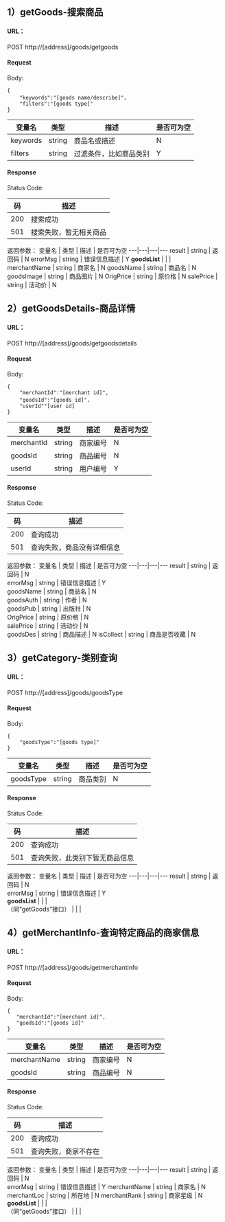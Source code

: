 ## 1）getGoods-搜索商品

#### URL：
POST http://[address]/goods/getgoods

#### Request

Body:
```
{
    "keywords":"[goods name/describe]"，
    "filters":"[goods type]"
}
```

变量名 | 类型 | 描述 | 是否可为空
---|---|---|---
keywords | string | 商品名或描述 | N
filters | string | 过滤条件，比如商品类别 | Y 

#### Response

Status Code:


码 | 描述
--- | ---
200 | 搜索成功 
501 | 搜索失败，暂无相关商品 


返回参数：
变量名 | 类型 | 描述 | 是否可为空
---|---|---|---
result | string | 返回码 | N
errorMsg | string | 错误信息描述 | Y 
**goodsList** |  |  |  
merchantName | string | 商家名 | N 
goodsName | string | 商品名 | N 
goodsImage | string | 商品图片 | N 
OrigPrice | string | 原价格 | N 
salePrice | string | 活动价 | N 



## 2）getGoodsDetails-商品详情

#### URL：
POST http://[address]/goods/getgoodsdetails

#### Request

Body:
```
{
    "merchantId":"[merchant id]",
    "goodsId":"[goods id]"，
    "userId""[user id]
}
```

变量名 | 类型 | 描述 | 是否可为空
---|---|---|---
merchantId | string | 商家编号 | N
goodsId | string | 商品编号 | N 
userId | string | 用户编号 | Y 

#### Response

Status Code:

码 | 描述
--- | ---
200 | 查询成功 
501 | 查询失败，商品没有详细信息 

返回参数：
变量名 | 类型 | 描述 | 是否可为空
---|---|---|---
 result    | string | 返回码       | N          
 errorMsg  | string | 错误信息描述 | Y          
 goodsName | string | 商品名       | N          
 goodsAuth | string | 作者   | N          
 goodsPub | string | 出版社  | N          
 OrigPrice | string | 原价格       | N          
 salePrice | string | 活动价       | N          
 goodsDes  | string | 商品描述     | N 
 isCollect | string | 商品是否收藏 | N 



## 3）getCategory-类别查询

#### URL：
POST http://[address]/goods/goodsType

#### Request

Body:
```
{
    "goodsType":"[goods type]"
}
```

变量名 | 类型 | 描述 | 是否可为空
---|---|---|---
goodsType | string | 商品类别 | N

#### Response

Status Code:

码 | 描述
--- | ---
200 | 查询成功 
501 | 查询失败，此类别下暂无商品信息 

返回参数：
变量名 | 类型 | 描述 | 是否可为空
---|---|---|---
 result               | string | 返回码       | N          
 errorMsg             | string | 错误信息描述 | Y          
 **goodsList**        |        |              |            
 （同“getGoods”接口） |        |              |            



## 4）getMerchantInfo-查询特定商品的商家信息

#### URL：
POST http://[address]/goods/getmerchantinfo

#### Request

Body:
```
{
   "merchantId":"[merchant id]",
   "goodsId":"[goods id]"
}
```

变量名 | 类型 | 描述 | 是否可为空
---|---|---|---
merchantName | string | 商家编号 | N
goodsId | string | 商品编号 | N 

#### Response

Status Code:

码 | 描述
--- | ---
200 | 查询成功 
501 | 查询失败，商家不存在 

返回参数：
变量名 | 类型 | 描述 | 是否可为空
---|---|---|---
 result               | string | 返回码       | N          
errorMsg | string | 错误信息描述 | Y 
merchantName | string | 商家名 | N 
merchantLoc | string | 所在地 | N 
merchantRank | string | 商家星级 | N 
**goodsList** |  |  |  
（同“getGoods”接口） |  |  |  
